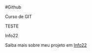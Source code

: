 #Github

Curso de GIT

TESTE

Info22 

Saiba mais sobre meu projeto em [Info22](https://info22.netlify.app/index.html)
